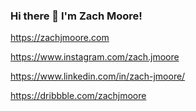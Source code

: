 ### Hi there 👋  I'm Zach Moore!

https://zachjmoore.com

https://www.instagram.com/zach.jmoore

https://www.linkedin.com/in/zach-jmoore/

https://dribbble.com/zachjmoore

<!--
**ZachJMoore/zachjmoore** is a ✨ _special_ ✨ repository because its `README.md` (this file) appears on your GitHub profile.

Here are some ideas to get you started:

- 🔭 I’m currently working on ...
- 🌱 I’m currently learning ...
- 👯 I’m looking to collaborate on ...
- 🤔 I’m looking for help with ...
- 💬 Ask me about ...
- 📫 How to reach me: ...
- 😄 Pronouns: ...
- ⚡ Fun fact: ...
-->
